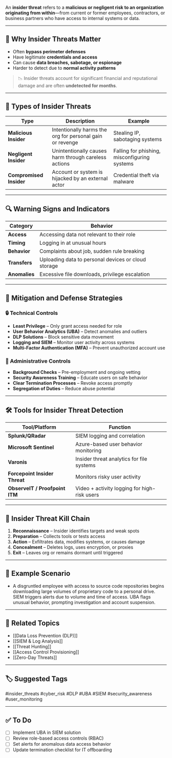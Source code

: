 An **insider threat** refers to a **malicious or negligent risk to an organization originating from within**—from current or former employees, contractors, or business partners who have access to internal systems or data.

---

## 🎯 Why Insider Threats Matter

- Often **bypass perimeter defenses**
- Have legitimate **credentials and access**
- Can cause **data breaches, sabotage, or espionage**
- Harder to detect due to **normal activity patterns**

> 📉 Insider threats account for significant financial and reputational damage and are often **undetected for months**.

---

## 🧱 Types of Insider Threats

| Type                 | Description                                          | Example                                   |
|----------------------|------------------------------------------------------|-------------------------------------------|
| **Malicious Insider**| Intentionally harms the org for personal gain or revenge | Stealing IP, sabotaging systems            |
| **Negligent Insider**| Unintentionally causes harm through careless actions | Falling for phishing, misconfiguring systems |
| **Compromised Insider**| Account or system is hijacked by an external actor | Credential theft via malware               |

---

## 🔍 Warning Signs and Indicators

| Category       | Behavior                                             |
|----------------|------------------------------------------------------|
| **Access**     | Accessing data not relevant to their role           |
| **Timing**     | Logging in at unusual hours                         |
| **Behavior**   | Complaints about job, sudden rule breaking          |
| **Transfers**  | Uploading data to personal devices or cloud storage |
| **Anomalies**  | Excessive file downloads, privilege escalation      |

---

## 🔐 Mitigation and Defense Strategies

### 🔒 Technical Controls
- **Least Privilege** – Only grant access needed for role
- **User Behavior Analytics (UBA)** – Detect anomalies and outliers
- **DLP Solutions** – Block sensitive data movement
- **Logging and SIEM** – Monitor user activity across systems
- **Multi-Factor Authentication (MFA)** – Prevent unauthorized account use

### 📜 Administrative Controls
- **Background Checks** – Pre-employment and ongoing vetting
- **Security Awareness Training** – Educate users on safe behavior
- **Clear Termination Processes** – Revoke access promptly
- **Segregation of Duties** – Reduce abuse potential

---

## 🛠 Tools for Insider Threat Detection

| Tool/Platform         | Function                                      |
|------------------------|-----------------------------------------------|
| **Splunk/QRadar**      | SIEM logging and correlation                  |
| **Microsoft Sentinel** | Azure-based user behavior monitoring          |
| **Varonis**            | Insider threat analytics for file systems     |
| **Forcepoint Insider Threat** | Monitors risky user activity         |
| **ObserveIT / Proofpoint ITM** | Video + activity logging for high-risk users |

---

## 🧠 Insider Threat Kill Chain

1. **Reconnaissance** – Insider identifies targets and weak spots
2. **Preparation** – Collects tools or tests access
3. **Action** – Exfiltrates data, modifies systems, or causes damage
4. **Concealment** – Deletes logs, uses encryption, or proxies
5. **Exit** – Leaves org or remains dormant until triggered

---

## 📘 Example Scenario

- A disgruntled employee with access to source code repositories begins downloading large volumes of proprietary code to a personal drive. SIEM triggers alerts due to volume and time of access. UBA flags unusual behavior, prompting investigation and account suspension.

---

## 🔗 Related Topics

- [[Data Loss Prevention (DLP)]]
- [[SIEM & Log Analysis]]
- [[Threat Hunting]]
- [[Access Control Provisioning]]
- [[Zero-Day Threats]]

---

## 🏷 Suggested Tags

#insider_threats #cyber_risk #DLP #UBA #SIEM #security_awareness #user_monitoring

---

## ✅ To Do

- [ ] Implement UBA in SIEM solution
- [ ] Review role-based access controls (RBAC)
- [ ] Set alerts for anomalous data access behavior
- [ ] Update termination checklist for IT offboarding
